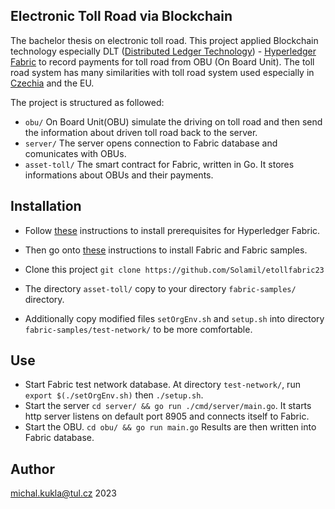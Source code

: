 ## Electronic Toll Road via Blockchain
The bachelor thesis on electronic toll road.
This project applied Blockchain technology especially DLT ([Distributed Ledger Technology](https://en.wikipedia.org/wiki/Distributed_ledger)) - [Hyperledger Fabric](https://hyperledger-fabric.readthedocs.io/en/latest/index.html) to record payments for toll road from OBU (On Board Unit).
The toll road system has many similarities with toll road system used especially in [Czechia](https://mytocz.eu/en/) and the EU.

The project is structured as followed:

- `obu/` On Board Unit(OBU) simulate the driving on toll road and then send the information about driven toll road back to the server. 
- `server/`  The server opens connection to Fabric database and comunicates with OBUs.
- `asset-toll/` The smart contract for Fabric, written in Go. It stores informations about OBUs and their payments.

## Installation

- Follow [these](https://hyperledger-fabric.readthedocs.io/en/latest/prereqs.html) instructions to install prerequisites for Hyperledger Fabric.
- Then go onto [these](https://hyperledger-fabric.readthedocs.io/en/latest/install.html) instructions to install Fabric and Fabric samples.

- Clone this project `git clone https://github.com/Solamil/etollfabric23`

- The directory `asset-toll/` copy to your directory `fabric-samples/` directory.

-  Additionally copy modified files `setOrgEnv.sh` and `setup.sh` into directory `fabric-samples/test-network/` to be more comfortable.


## Use
- Start Fabric test network database. At directory `test-network/`, run `export $(./setOrgEnv.sh)` then `./setup.sh`.
- Start the server `cd server/ && go run ./cmd/server/main.go`. It starts http server listens on default port 8905 and connects itself to Fabric.
- Start the OBU. `cd obu/ && go run main.go` Results are then written into Fabric database.

## Author
michal.kukla@tul.cz
2023
